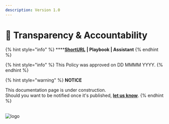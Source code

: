 ```yaml
---
description: Version 1.0
---
```


# 🚧 Transparency & Accountability

{% hint style="info" %}
****[**ShortURL**](https://tiof.click/TIOFPolicyTA) **| Playbook | Assistant**
{% endhint %}



{% hint style="info" %}
This Policy was approved on DD MMMM YYYY.
{% endhint %}



{% hint style="warning" %}
**NOTICE**

This documentation page is under construction.\
Should you want to be notified once it's published, [**let us know**](https://tiof.click/TIOFTarianUpdatesService).
{% endhint %}

\
![logo](https://user-images.githubusercontent.com/9198668/103214045-6c668e00-494a-11eb-94bb-4246857b8380.png)
